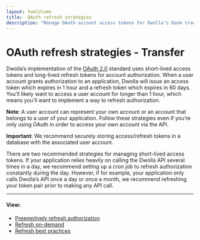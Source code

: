 ```yaml
---
layout: twoColumn
title:  OAuth refresh strategies
description: "Manage OAuth account access tokens for Dwolla's bank transfer API."
---
```


# OAuth refresh strategies - Transfer

Dwolla’s implementation of the <a href="https://tools.ietf.org/html/rfc6749" target="_blank">OAuth 2.0</a> standard uses short-lived access tokens and long-lived refresh tokens for account authorization. When a user account grants authorization to an application, Dwolla will issue an access token which expires in 1 hour and a refresh token which expires in 60 days. You’ll likely want to access a user account for longer than 1 hour, which means you’ll want to implement a way to refresh authorization.

**Note**: A user account can represent your own account or an account that belongs to a user of your application. Follow these strategies even if you’re only using OAuth in order to access  your own account via the API.

**Important**: We recommend securely storing access/refresh tokens in a database with the associated user account.

There are two recommended strategies for managing short-lived access tokens. If your application relies heavily on calling the Dwolla API several times in a day, we recommend setting up a cron job to refresh authorization constantly during the day. However, if for example, your application only calls Dwolla’s API once a day or once a month, we recommend refreshing your token pair prior to making any API call.

* * *

#### View:

*   [Preemptively refresh authorization](/resources/oauth-refresh-strategies/preemptively-refresh.html)
*   [Refresh on-demand](/resources/oauth-refresh-strategies/refresh-on-demand.html)
*   [Refresh best practices](/resources/oauth-refresh-strategies/refresh-best-practices.html)
